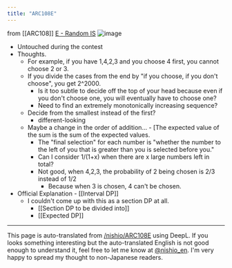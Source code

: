 ```yaml
---
title: "ARC108E"
---
```


from [[ARC108]]
[E - Random IS](https://atcoder.jp/contests/arc108/tasks/arc108_e)
![image](https://gyazo.com/455722a2c76a9cb48d1f29febf4ea080/thumb/1000)
- Untouched during the contest
- Thoughts.
    - For example, if you have 1,4,2,3 and you choose 4 first, you cannot choose 2 or 3.
    - If you divide the cases from the end by "if you choose, if you don't choose", you get 2^2000.
        - Is it too subtle to decide off the top of your head because even if you don't choose one, you will eventually have to choose one?
        - Need to find an extremely monotonically increasing sequence?
    - Decide from the smallest instead of the first?
        - different-looking
    - Maybe a change in the order of addition...
            - [The expected value of the sum is the sum of the expected values.
        - The "final selection" for each number is "whether the number to the left of you that is greater than you is selected before you."
        - Can I consider 1/(1+x) when there are x large numbers left in total?
        - Not good, when 4,2,3, the probability of 2 being chosen is 2/3 instead of 1/2
            - Because when 3 is chosen, 4 can't be chosen.
- Official Explanation
        - [[Interval DP]]
    - I couldn't come up with this as a section DP at all.
        - [[Section DP to be divided into]]
        - [[Expected DP]]

---
This page is auto-translated from [/nishio/ARC108E](https://scrapbox.io/nishio/ARC108E) using DeepL. If you looks something interesting but the auto-translated English is not good enough to understand it, feel free to let me know at [@nishio_en](https://twitter.com/nishio_en). I'm very happy to spread my thought to non-Japanese readers.